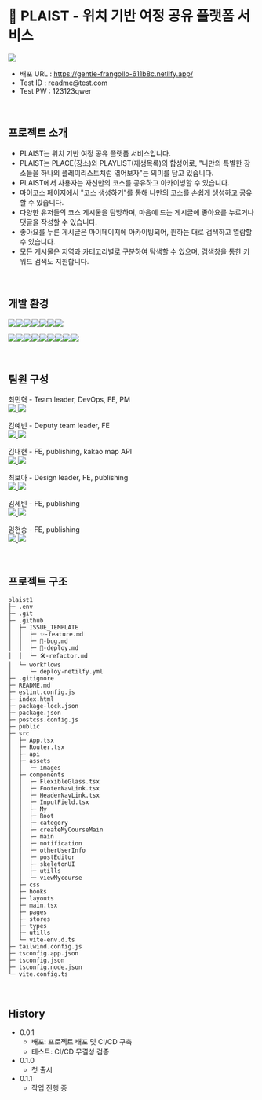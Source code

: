 # 🚗 PLAIST - 위치 기반 여정 공유 플랫폼 서비스
<img src="https://ifh.cc/g/z7hZqK.jpg">

- 배포 URL : https://gentle-frangollo-611b8c.netlify.app/
- Test ID : readme@test.com
- Test PW : 123123qwer

</br>

## 프로젝트 소개
- PLAIST는 위치 기반 여정 공유 플랫폼 서비스입니다.
- PLAIST는 PLACE(장소)와 PLAYLIST(재생목록)의 합성어로, "나만의 특별한 장소들을 하나의 플레이리스트처럼 엮어보자"는 의미를 담고 있습니다.
- PLAIST에서 사용자는 자신만의 코스를 공유하고 아카이빙할 수 있습니다.
- 마이코스 페이지에서 "코스 생성하기"를 통해 나만의 코스를 손쉽게 생성하고 공유할 수 있습니다.
- 다양한 유저들의 코스 게시물을 탐방하며, 마음에 드는 게시글에 좋아요를 누르거나 댓글을 작성할 수 있습니다.
- 좋아요를 누른 게시글은 마이페이지에 아카이빙되어, 원하는 대로 검색하고 열람할 수 있습니다.
- 모든 게시물은 지역과 카테고리별로 구분하여 탐색할 수 있으며, 검색창을 통한 키워드 검색도 지원합니다.

</br>

## 개발 환경

<img src="https://img.shields.io/badge/React-20232A?style=for-the-badge&logo=react&logoColor=61DAFB"><img src="https://img.shields.io/badge/TypeScript-007ACC?style=for-the-badge&logo=typescript&logoColor=white"/><img src="https://img.shields.io/badge/Tailwind_CSS-38B2AC?style=for-the-badge&logo=tailwind-css&logoColor=white"><img src="https://img.shields.io/badge/React_Query-FF4154?style=for-the-badge&logo=ReactQuery&logoColor=white"><img src="https://img.shields.io/badge/axios-671ddf?&style=for-the-badge&logo=axios&logoColor=white"><img src="https://img.shields.io/badge/JWT-000000?style=for-the-badge&logo=JSON%20web%20tokens&logoColor=white"><img src="https://img.shields.io/badge/zustand-%2320232a.svg?style=for-the-badge&logo=react&logoColor=%2361DAFB">

<img src="https://img.shields.io/badge/GIT-E44C30?style=for-the-badge&logo=git&logoColor=white"><img src="https://img.shields.io/badge/GitHub-100000?style=for-the-badge&logo=github&logoColor=white"><img src="https://img.shields.io/badge/Github%20Actions-282a2e?style=for-the-badge&logo=githubactions&logoColor=367cfe"><img src="https://img.shields.io/badge/npm-CB3837?style=for-the-badge&logo=npm&logoColor=white"><img src="https://img.shields.io/badge/Netlify-00C7B7?style=for-the-badge&logo=netlify&logoColor=white"><img src="https://img.shields.io/badge/Vite-B73BFE?style=for-the-badge&logo=vite&logoColor=FFD62E"><img src="https://img.shields.io/badge/Figma-F24E1E?style=for-the-badge&logo=figma&logoColor=white"><img src="https://img.shields.io/badge/Notion-000000?style=for-the-badge&logo=notion&logoColor=white"><img src="https://img.shields.io/badge/prettier-%23F7B93E.svg?style=for-the-badge&logo=prettier&logoColor=black">

</br>

## 팀원 구성

최민혁 - Team leader, DevOps, FE, PM
</br>
<a href="[https://velog.io/@lactofreee/posts](https://github.com/lactofreee)">
  <img src="https://img.shields.io/badge/GitHub-100000?style=for-the-badge&logo=github&logoColor=white">
</a>
<a href="[https://velog.io/@yeoonnii](https://velog.io/@lactofreee/posts)">
<img src="https://img.shields.io/badge/Velog-20C997?style=flat-square&logo=Velog&logoColor=white"/>
</a>

김예빈 - Deputy team leader, FE
</br>
<a href="[https://velog.io/@lactofreee/posts](https://github.com/lactofreee)">
  <img src="https://img.shields.io/badge/GitHub-100000?style=for-the-badge&logo=github&logoColor=white">
</a>
<a href="[https://velog.io/@yeoonnii](https://velog.io/@lactofreee/posts)">
<img src="https://img.shields.io/badge/Velog-20C997?style=flat-square&logo=Velog&logoColor=white"/>
</a>

김내현 - FE, publishing, kakao map API
</br>
<a href="[https://velog.io/@lactofreee/posts](https://github.com/lactofreee)">
  <img src="https://img.shields.io/badge/GitHub-100000?style=for-the-badge&logo=github&logoColor=white">
</a>
<a href="[https://velog.io/@yeoonnii](https://velog.io/@lactofreee/posts)">
<img src="https://img.shields.io/badge/Velog-20C997?style=flat-square&logo=Velog&logoColor=white"/>
</a>

최보아 - Design leader, FE, publishing
</br>
<a href="[https://velog.io/@lactofreee/posts](https://github.com/lactofreee)">
  <img src="https://img.shields.io/badge/GitHub-100000?style=for-the-badge&logo=github&logoColor=white">
</a>
<a href="[https://velog.io/@yeoonnii](https://velog.io/@lactofreee/posts)">
<img src="https://img.shields.io/badge/Velog-20C997?style=flat-square&logo=Velog&logoColor=white"/>
</a>

김세빈 - FE, publishing
</br>
<a href="[https://velog.io/@lactofreee/posts](https://github.com/lactofreee)">
  <img src="https://img.shields.io/badge/GitHub-100000?style=for-the-badge&logo=github&logoColor=white">
</a>
<a href="[https://velog.io/@yeoonnii](https://velog.io/@lactofreee/posts)">
<img src="https://img.shields.io/badge/Velog-20C997?style=flat-square&logo=Velog&logoColor=white"/>
</a>

임현승 - FE, publishing
</br>
<a href="[https://velog.io/@lactofreee/posts](https://github.com/lactofreee)">
  <img src="https://img.shields.io/badge/GitHub-100000?style=for-the-badge&logo=github&logoColor=white">
</a>
<a href="[https://velog.io/@yeoonnii](https://velog.io/@lactofreee/posts)">
<img src="https://img.shields.io/badge/Velog-20C997?style=flat-square&logo=Velog&logoColor=white"/>
</a>

</br>

## 프로젝트 구조
```
plaist1
├─ .env
├─ .git
├─ .github
│  ├─ ISSUE_TEMPLATE
│  │  ├─ ✨-feature.md
│  │  ├─ 🐞-bug.md
│  │  ├─ 🚀-deploy.md
│  │  └─ 🛠️-refactor.md
│  └─ workflows
│     └─ deploy-netilfy.yml
├─ .gitignore
├─ README.md
├─ eslint.config.js
├─ index.html
├─ package-lock.json
├─ package.json
├─ postcss.config.js
├─ public
├─ src
│  ├─ App.tsx
│  ├─ Router.tsx
│  ├─ api
│  ├─ assets
│  │  └─ images
│  ├─ components
│  │  ├─ FlexibleGlass.tsx
│  │  ├─ FooterNavLink.tsx
│  │  ├─ HeaderNavLink.tsx
│  │  ├─ InputField.tsx
│  │  ├─ My
│  │  ├─ Root
│  │  ├─ category
│  │  ├─ createMyCourseMain
│  │  ├─ main
│  │  ├─ notification
│  │  ├─ otherUserInfo
│  │  ├─ postEditor
│  │  ├─ skeletonUI
│  │  ├─ utills
│  │  └─ viewMycourse
│  ├─ css
│  ├─ hooks
│  ├─ layouts
│  ├─ main.tsx
│  ├─ pages
│  ├─ stores
│  ├─ types
│  ├─ utills
│  └─ vite-env.d.ts
├─ tailwind.config.js
├─ tsconfig.app.json
├─ tsconfig.json
├─ tsconfig.node.json
└─ vite.config.ts

```

</br>

## History

- 0.0.1
  - 배포: 프로젝트 배포 및 CI/CD 구축
  - 테스트: CI/CD 무결성 검증
- 0.1.0
  - 첫 출시
- 0.1.1
  - 작업 진행 중


